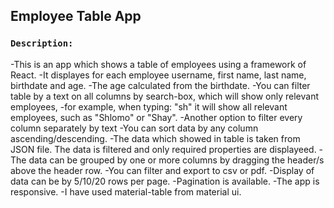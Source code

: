 ## Employee Table App

### `Description:`
-This is an app which shows a table of employees using a framework of React.
-It displayes for each employee username, first name, last name, birthdate and age.
-The age calculated from the birthdate.
-You can filter table by a text on all columns by search-box, which will show only relevant employees,
-for example, when typing: "sh" it will show all relevant employees, such as "Shlomo" or "Shay".
-Another option to filter every column separately by text
-You can sort data by any column ascending/descending.
-The data which showed in table is taken from JSON file. The data is filtered and only required properties are displayeed.
-The data can be grouped by one or more columns by  dragging the header/s above the header row.
-You can filter and export to csv or pdf.
-Display of data can be by 5/10/20 rows per page.
-Pagination is available.
-The app is responsive.
-I have used material-table from material ui.

